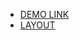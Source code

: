 - [DEMO LINK](https://fe-aug22-crazy-crew.github.io/products_catalog)
- [LAYOUT](https://www.figma.com/file/T5ttF21UnT6RRmCQQaZc6L/Phone-catalog-(V2)-Original?node-id=15875%3A36589&t=jMaozGJEbH1l8Akj-0)
